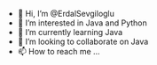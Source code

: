 - 👋 Hi, I’m @ErdalSevgiloglu
- 👀 I’m interested in Java and Python
- 🌱 I’m currently learning Java
- 💞️ I’m looking to collaborate on Java
- 📫 How to reach me ...

<!---
ErdalSevgiloglu/ErdalSevgiloglu is a ✨ special ✨ repository because its `README.md` (this file) appears on your GitHub profile.
You can click the Preview link to take a look at your changes.
--->
